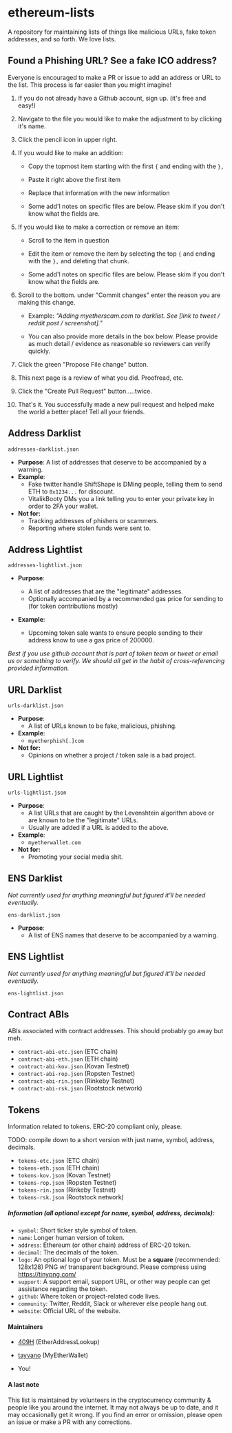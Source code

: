 # ethereum-lists


A repository for maintaining lists of things like malicious URLs, fake token addresses, and so forth. We love lists.






## Found a Phishing URL? See a fake ICO address?

Everyone is encouraged to make a PR or issue to add an address or URL to the list. This process is far easier than you might imagine!

1. If you do not already have a Github account, sign up. (it's free and easy!)

2. Navigate to the file you would like to make the adjustment to by clicking it's name.

3. Click the pencil icon in upper right.

4. If you would like to make an addition:

    - Copy the topmost item starting with the first ` { ` and ending with the ` }, `

    - Paste it right above the first item

    - Replace that information with the new information

    - Some add'l notes on specific files are below. Please skim if you don't know what the fields are.

5. If you would like to make a correction or remove an item:

    - Scroll to the item in question

    - Edit the item or remove the item by selecting the top ` { ` and ending with the ` }, ` and deleting that chunk.

    - Some add'l notes on specific files are below. Please skim if you don't know what the fields are.

6. Scroll to the bottom. under "Commit changes" enter the reason you are making this change.

    - Example: *"Adding myetherscam.com to darklist. See [link to tweet / reddit post / screenshot]."*

    - You can also provide more details in the box below. Please provide as much detail / evidence as reasonable so reviewers can verify quickly.

7. Click the green "Propose File change" button.

8. This next page is a review of what you did. Proofread, etc.

9. Click the "Create Pull Request" button.....twice.

10. That's it. You successfully made a new pull request and helped make the world a better place! Tell all your friends.





## Address Darklist

`addresses-darklist.json`

-  **Purpose**: A list of addresses that deserve to be accompanied by a warning.
-  **Example**:
    -  Fake twitter handle ShiftShape is DMing people, telling them to send ETH to `0x1234...` for discount.
    -  VitalikBooty DMs you a link telling you to enter your private key in order to 2FA your wallet.
-  **Not for:**
    -  Tracking addresses of phishers or scammers.
    -  Reporting where stolen funds were sent to.



## Address Lightlist

`addresses-lightlist.json`

-  **Purpose**:
    -  A list of addresses that are the "legitimate" addresses.
    -  Optionally accompanied by a recommended gas price for sending to (for token contributions mostly)

-  **Example**:
    -  Upcoming token sale wants to ensure people sending to their address know to use a gas price of 200000.

*Best if you use github account that is part of token team or tweet or email us or something to verify. We should all get in the habit of cross-referencing provided information.*




## URL Darklist

`urls-darklist.json`

-  **Purpose**:
    -  A list of URLs known to be fake, malicious, phishing.
-  **Example**:
    -  `myetherphish[.]com`
-  **Not for:**
    -  Opinions on whether a project / token sale is a bad project.


## URL Lightlist

`urls-lightlist.json`

-  **Purpose**:
    -  A list URLs that are caught by the Levenshtein algorithm above or are known to be the "legitimate" URLs.
    -  Usually are added if a URL is added to the above.
-  **Example**:
    -  `myetherwallet.com`
-  **Not for:**
    -  Promoting your social media shit.





## ENS Darklist

*Not currently used for anything meaningful but figured it'll be needed eventually.*

`ens-darklist.json`

-  **Purpose**:
    -  A list of ENS names that deserve to be accompanied by a warning.



## ENS Lightlist

*Not currently used for anything meaningful but figured it'll be needed eventually.*

`ens-lightlist.json`





## Contract ABIs

ABIs associated with contract addresses. This should probably go away but meh.

-  `contract-abi-etc.json` (ETC chain)
-  `contract-abi-eth.json` (ETH chain)
-  `contract-abi-kov.json` (Kovan Testnet)
-  `contract-abi-rop.json` (Ropsten Testnet)
-  `contract-abi-rin.json` (Rinkeby Testnet)
-  `contract-abi-rsk.json` (Rootstock network)




## Tokens

Information related to tokens. ERC-20 compliant only, please.

TODO: compile down to a short version with just name, symbol, address, decimals.

-  `tokens-etc.json` (ETC chain)
-  `tokens-eth.json` (ETH chain)
-  `tokens-kov.json` (Kovan Testnet)
-  `tokens-rop.json` (Ropsten Testnet)
-  `tokens-rin.json` (Rinkeby Testnet)
-  `tokens-rsk.json` (Rootstock network)

##### Information (all optional except for name, symbol, address, decimals):

-  `symbol`:    Short ticker style symbol of token.
-  `name`:      Longer human version of token.
-  `address`:   Ethereum (or other chain) address of ERC-20 token.
-  `decimal`:   The decimals of the token.
-  `logo`:      An optional logo of your token. Must be a **square** (recommended: 128x128) PNG w/ transparent background. Please compress using https://tinypng.com/
-  `support`:   A support email, support URL, or other way people can get assistance regarding the token.
-  `github`:    Where token or project-related code lives.
-  `community`: Twitter, Reddit, Slack or wherever else people hang out.
-  `website`:   Official URL of the website.



#### Maintainers

- [409H](https://github.com/409H/) (EtherAddressLookup)

- [tayvano](https://github.com/tayvano/) (MyEtherWallet)

- You!




#### A last note

This list is maintained by volunteers in the cryptocurrency community &amp; people like you around the internet. It may not always be up to date, and it may occasionally get it wrong. If you find an error or omission, please open an issue or make a PR with any corrections.
